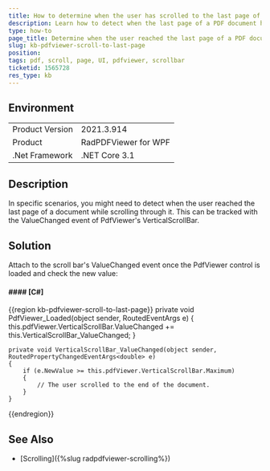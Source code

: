 ```yaml
---
title: How to determine when the user has scrolled to the last page of a document in PdfViewer for WPF
description: Learn how to detect when the last page of a PDF document has been reached while the users scroll a document.
type: how-to
page_title: Determine when the user reached the last page of a PDF document when scrolling
slug: kb-pdfviewer-scroll-to-last-page
position: 
tags: pdf, scroll, page, UI, pdfviewer, scrollbar
ticketid: 1565728
res_type: kb
---
```


## Environment
<table>
	<tbody>
		<tr>
			<td>Product Version</td>
			<td>2021.3.914</td>
		</tr>
		<tr>
			<td>Product</td>
			<td>RadPDFViewer for WPF</td>
		</tr>
		<tr>
			<td>.Net Framework</td>
			<td>.NET Core 3.1</td>
		</tr>
	</tbody>
</table>

## Description

In specific scenarios, you might need to detect when the user reached the last page of a document while scrolling through it. This can be tracked with the ValueChanged event of PdfViewer's VerticalScrollBar.

## Solution

Attach to the scroll bar's ValueChanged event once the PdfViewer control is loaded and check the new value:

#### #### __[C#]__
{{region kb-pdfviewer-scroll-to-last-page}}
	private void PdfViewer_Loaded(object sender, RoutedEventArgs e)
	{
		this.pdfViewer.VerticalScrollBar.ValueChanged += this.VerticalScrollBar_ValueChanged;
	}

	private void VerticalScrollBar_ValueChanged(object sender, RoutedPropertyChangedEventArgs<double> e)
	{
		if (e.NewValue >= this.pdfViewer.VerticalScrollBar.Maximum)
		{
			// The user scrolled to the end of the document. 
		}
	}
{{endregion}}

## See Also  
* [Scrolling]({%slug radpdfviewer-scrolling%})
